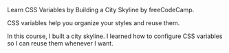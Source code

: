 Learn CSS Variables by Building a City Skyline by freeCodeCamp.

CSS variables help you organize your styles and reuse them.

In this course, I built a city skyline. I learned how to configure CSS variables so I can reuse them whenever I want.
